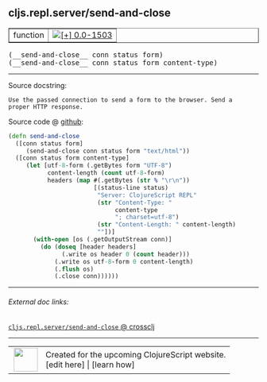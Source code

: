 ## cljs.repl.server/send-and-close



 <table border="1">
<tr>
<td>function</td>
<td><a href="https://github.com/cljsinfo/cljs-api-docs/tree/0.0-1503"><img valign="middle" alt="[+] 0.0-1503" title="Added in 0.0-1503" src="https://img.shields.io/badge/+-0.0--1503-lightgrey.svg"></a> </td>
</tr>
</table>


 <samp>
(__send-and-close__ conn status form)<br>
</samp>
 <samp>
(__send-and-close__ conn status form content-type)<br>
</samp>

---





Source docstring:

```
Use the passed connection to send a form to the browser. Send a
proper HTTP response.
```


Source code @ [github](https://github.com/clojure/clojurescript/blob/r2134/src/clj/cljs/repl/server.clj#L107-L128):

```clj
(defn send-and-close
  ([conn status form]
     (send-and-close conn status form "text/html"))
  ([conn status form content-type]
     (let [utf-8-form (.getBytes form "UTF-8")
           content-length (count utf-8-form)
           headers (map #(.getBytes (str % "\r\n"))
                        [(status-line status)
                         "Server: ClojureScript REPL"
                         (str "Content-Type: "
                              content-type
                              "; charset=utf-8")
                         (str "Content-Length: " content-length)
                         ""])]
       (with-open [os (.getOutputStream conn)]
         (do (doseq [header headers]
               (.write os header 0 (count header)))
             (.write os utf-8-form 0 content-length)
             (.flush os)
             (.close conn))))))
```

<!--
Repo - tag - source tree - lines:

 <pre>
clojurescript @ r2134
└── src
    └── clj
        └── cljs
            └── repl
                └── <ins>[server.clj:107-128](https://github.com/clojure/clojurescript/blob/r2134/src/clj/cljs/repl/server.clj#L107-L128)</ins>
</pre>

-->

---



###### External doc links:

[`cljs.repl.server/send-and-close` @ crossclj](http://crossclj.info/fun/cljs.repl.server/send-and-close.html)<br>

---

 <table>
<tr><td>
<img valign="middle" align="right" width="48px" src="http://i.imgur.com/Hi20huC.png">
</td><td>
Created for the upcoming ClojureScript website.<br>
[edit here] | [learn how]
</td></tr></table>

[edit here]:https://github.com/cljsinfo/cljs-api-docs/blob/master/cljsdoc/cljs.repl.server_send-and-close.cljsdoc
[learn how]:https://github.com/cljsinfo/cljs-api-docs/wiki/cljsdoc-files

<!--

This information was too distracting to show to readers, but I'll leave it
commented here since it is helpful to:

- pretty-print the data used to generate this document
- and show how to retrieve that data



The API data for this symbol:

```clj
{:ns "cljs.repl.server",
 :name "send-and-close",
 :signature ["[conn status form]" "[conn status form content-type]"],
 :history [["+" "0.0-1503"]],
 :type "function",
 :full-name-encode "cljs.repl.server_send-and-close",
 :source {:code "(defn send-and-close\n  ([conn status form]\n     (send-and-close conn status form \"text/html\"))\n  ([conn status form content-type]\n     (let [utf-8-form (.getBytes form \"UTF-8\")\n           content-length (count utf-8-form)\n           headers (map #(.getBytes (str % \"\\r\\n\"))\n                        [(status-line status)\n                         \"Server: ClojureScript REPL\"\n                         (str \"Content-Type: \"\n                              content-type\n                              \"; charset=utf-8\")\n                         (str \"Content-Length: \" content-length)\n                         \"\"])]\n       (with-open [os (.getOutputStream conn)]\n         (do (doseq [header headers]\n               (.write os header 0 (count header)))\n             (.write os utf-8-form 0 content-length)\n             (.flush os)\n             (.close conn))))))",
          :title "Source code",
          :repo "clojurescript",
          :tag "r2134",
          :filename "src/clj/cljs/repl/server.clj",
          :lines [107 128]},
 :full-name "cljs.repl.server/send-and-close",
 :docstring "Use the passed connection to send a form to the browser. Send a\nproper HTTP response."}

```

Retrieve the API data for this symbol:

```clj
;; from Clojure REPL
(require '[clojure.edn :as edn])
(-> (slurp "https://raw.githubusercontent.com/cljsinfo/cljs-api-docs/catalog/cljs-api.edn")
    (edn/read-string)
    (get-in [:symbols "cljs.repl.server/send-and-close"]))
```

-->
